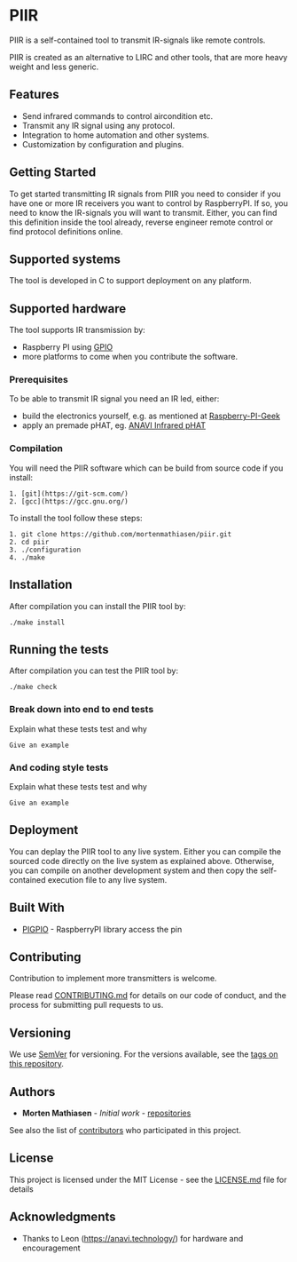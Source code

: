 # PIIR

PIIR is a self-contained tool to transmit IR-signals like remote controls.

PIIR is created as an alternative to LIRC and other tools, that are more heavy weight and less generic.

## Features

- Send infrared commands to control aircondition etc.
- Transmit any IR signal using any protocol.
- Integration to home automation and other systems.
- Customization by configuration and plugins.

## Getting Started

To get started transmitting IR signals from PIIR you need to consider if you have one or more IR receivers you want to control by RaspberryPI. If so, you need to know the IR-signals you will want to transmit. Either, you can find this definition inside the tool already, reverse engineer remote control or find protocol definitions online.

## Supported systems

The tool is developed in C to support deployment on any platform. 

## Supported hardware

The tool supports IR transmission by:
* Raspberry PI using [GPIO](http://abyz.me.uk/rpi/pigpio/)
* more platforms to come when you contribute the software.

### Prerequisites

To be able to transmit IR signal you need an IR led, either:
* build the electronics yourself, e.g. as mentioned at [Raspberry-PI-Geek](https://www.raspberry-pi-geek.com/Archive/2015/10/Raspberry-Pi-IR-remote)
* apply an premade pHAT, eg. [ANAVI Infrared pHAT](https://anavi.technology/)

### Compilation

You will need the PIIR software which can be build from source code if you install:
```
1. [git](https://git-scm.com/)
2. [gcc](https://gcc.gnu.org/)
```

To install the tool follow these steps:
```
1. git clone https://github.com/mortenmathiasen/piir.git
2. cd piir
3. ./configuration
4. ./make
```

## Installation

After compilation you can install the PIIR tool by:
```
./make install
```

## Running the tests

After compilation you can test the PIIR tool by:
```
./make check
```

### Break down into end to end tests

Explain what these tests test and why

```
Give an example
```

### And coding style tests

Explain what these tests test and why

```
Give an example
```

## Deployment

You can deplay the PIIR tool to any live system. Either you can compile the sourced code directly on the live system as explained above. Otherwise, you can compile on another development system and then copy the self-contained execution file to any live system.

## Built With

* [PIGPIO](http://abyz.me.uk/rpi/pigpio/) - RaspberryPI library access the pin

## Contributing

Contribution to implement more transmitters is welcome.

Please read [CONTRIBUTING.md](https://gist.github.com/PurpleBooth/b24679402957c63ec426) for details on our code of conduct, and the process for submitting pull requests to us.

## Versioning

We use [SemVer](http://semver.org/) for versioning. For the versions available, see the [tags on this repository](https://github.com/your/project/tags). 

## Authors

* **Morten Mathiasen** - *Initial work* - [repositories](https://github.com/mortenmathiasen)

See also the list of [contributors](https://github.com/piir/contributors) who participated in this project.

## License

This project is licensed under the MIT License - see the [LICENSE.md](LICENSE.md) file for details

## Acknowledgments

* Thanks to Leon (https://anavi.technology/) for hardware and encouragement


